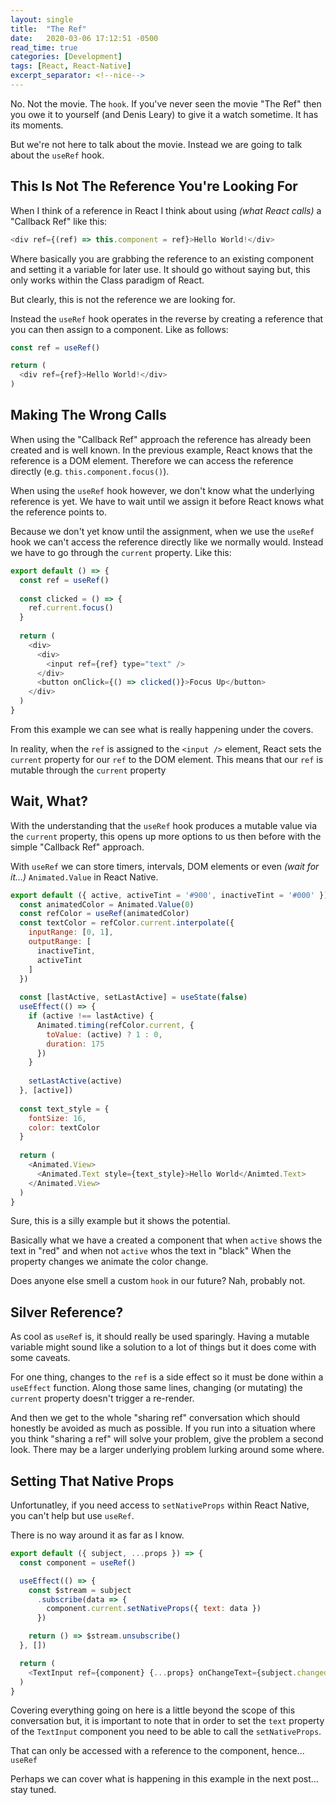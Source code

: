```yaml
---
layout: single
title:  "The Ref"
date:   2020-03-06 17:12:51 -0500
read_time: true
categories: [Development]
tags: [React, React-Native]
excerpt_separator: <!--nice-->
---
```

No. Not the movie. The `hook`.<!--nice-->
If you've never seen the movie "The Ref" then you owe it to yourself (and Denis Leary) to give it a watch sometime. It has its moments.

But we're not here to talk about the movie. Instead we are going to talk about the `useRef` hook.

## This Is Not The Reference You're Looking For

When I think of a reference in React I think about using _(what React calls)_ a "Callback Ref" like this:

```js
<div ref={(ref) => this.component = ref}>Hello World!</div>
```

Where basically you are grabbing the reference to an existing component and setting it a variable for later use. It should go without saying but, this only works within the Class paradigm of React.

But clearly, this is not the reference we are looking for.

Instead the `useRef` hook operates in the reverse by creating a reference that you can then assign to a component. Like as follows:

```js
const ref = useRef()

return (
  <div ref={ref}>Hello World!</div>
)
```

## Making The Wrong Calls

When using the "Callback Ref" approach the reference has already been created and is well known. In the previous example, React knows that the reference is a DOM element. Therefore we can access the reference directly (e.g. `this.component.focus()`).

When using the `useRef` hook however, we don't know what the underlying reference is yet. We have to wait until we assign it before React knows what the reference points to. 

Because we don't yet know until the assignment, when we use the `useRef` hook we can't access the reference directly like we normally would. Instead we have to go through the `current` property. Like this:

```js
export default () => {
  const ref = useRef()
  
  const clicked = () => {
    ref.current.focus()
  }
  
  return (
    <div>
      <div>
        <input ref={ref} type="text" />
      </div>
      <button onClick={() => clicked()}>Focus Up</button>
    </div>
  )
}
```

From this example we can see what is really happening under the covers. 

In reality, when the `ref` is assigned to the `<input />` element, React sets the `current` property for our `ref` to the DOM element. This means that our `ref` is mutable through the `current` property

## Wait, What?

With the understanding that the `useRef` hook produces a mutable value via the `current` property, this opens up more options to us then before with the simple "Callback Ref" approach.

With `useRef` we can store timers, intervals, DOM elements or even _(wait for it...)_ `Animated.Value` in React Native.

```js
export default ({ active, activeTint = '#900', inactiveTint = '#000' }) => {
  const animatedColor = Animated.Value(0)
  const refColor = useRef(animatedColor)
  const textColor = refColor.current.interpolate({
    inputRange: [0, 1],
    outputRange: [
      inactiveTint,
      activeTint
    ]
  })
  
  const [lastActive, setLastActive] = useState(false)
  useEffect(() => {
    if (active !== lastActive) {
      Animated.timing(refColor.current, {
        toValue: (active) ? 1 : 0,
        duration: 175
      })
    }
    
    setLastActive(active)
  }, [active])
  
  const text_style = {
    fontSize: 16,
    color: textColor
  }
  
  return (
    <Animated.View>
      <Animated.Text style={text_style}>Hello World</Animted.Text>
    </Animated.View>
  )
}
```

Sure, this is a silly example but it shows the potential.

Basically what we have a created a component that when `active` shows the text in "red" and when not `active` whos the text in "black"
When the property changes we animate the color change.

Does anyone else smell a custom `hook` in our future? Nah, probably not.

## Silver Reference?

As cool as `useRef` is, it should really be used sparingly. Having a mutable variable might sound like a solution to a lot of things
but it does come with some caveats.

For one thing, changes to the `ref` is a side effect so it must be done within a `useEffect` function. 
Along those same lines, changing (or mutating) the `current` property doesn't trigger a re-render.

And then we get to the whole "sharing ref" conversation which should honestly be avoided as much as possible.
If you run into a situation where you think "sharing a ref" will solve your problem, give the problem a second look. There may be a larger
underlying problem lurking around some where.

## Setting That Native Props

Unfortunatley, if you need access to `setNativeProps` within React Native, you can't help but use `useRef`.

There is no way around it as far as I know.

```js
export default ({ subject, ...props }) => {
  const component = useRef()

  useEffect(() => {
    const $stream = subject
      .subscribe(data => {
        component.current.setNativeProps({ text: data })
      })

    return () => $stream.unsubscribe()
  }, [])

  return (
    <TextInput ref={component} {...props} onChangeText={subject.changed} />
  )
}
```

Covering everything going on here is a little beyond the scope of this conversation but, it is important to note that
in order to set the `text` property of the `TextInput` component you need to be able to call the `setNativeProps`.

That can only be accessed with a reference to the component, hence... `useRef`


Perhaps we can cover what is happening in this example in the next post... stay tuned.

